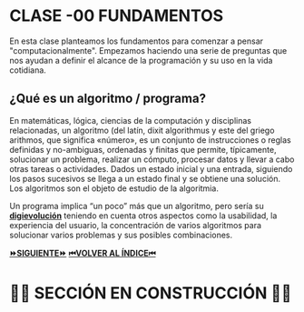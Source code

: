 # CLASE -00 FUNDAMENTOS
En esta clase planteamos los fundamentos para comenzar a pensar "computacionalmente". Empezamos haciendo una serie de preguntas que nos ayudan a definir el alcance de la programación y su uso en la vida cotidiana.

## ¿Qué es un algoritmo / programa?

En matemáticas, lógica, ciencias de la computación y disciplinas relacionadas, un algoritmo (del latín, dixit algorithmus y este del griego arithmos, que significa «número»,​ es un conjunto de instrucciones o reglas definidas y no-ambiguas, ordenadas y finitas que permite, típicamente, solucionar un problema, realizar un cómputo, procesar datos y llevar a cabo otras tareas o actividades.​ Dados un estado inicial y una entrada, siguiendo los pasos sucesivos se llega a un estado final y se obtiene una solución. Los algoritmos son el objeto de estudio de la algoritmia.

Un programa implica “un poco” más que un algoritmo, pero sería su [**digievolución**](https://www.youtube.com/watch?v=6oHYgG5DFSM) teniendo en cuenta otros aspectos como la usabilidad, la experiencia del usuario, la concentración de varios algoritmos para solucionar varios problemas y sus posibles combinaciones.

[**⏩SIGUIENTE⏩**](https://github.com/lucasdellasala/curso-intensivo/blob/main/clases/clase-01.md)
[**⏮VOLVER AL ÍNDICE⏮**](https://github.com/lucasdellasala/curso-intensivo)
# 🚧🚧 SECCIÓN EN CONSTRUCCIÓN 🚧🚧